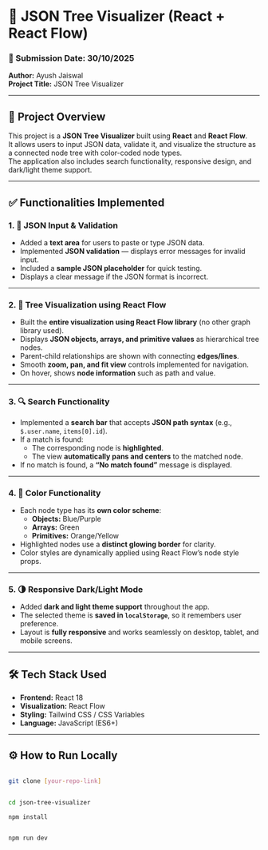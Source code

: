 # 🌳 JSON Tree Visualizer (React + React Flow)

### 📅 Submission Date: 30/10/2025  
**Author:** Ayush Jaiswal  
**Project Title:** JSON Tree Visualizer  

---

## 📝 Project Overview

This project is a **JSON Tree Visualizer** built using **React** and **React Flow**.  
It allows users to input JSON data, validate it, and visualize the structure as a connected node tree with color-coded node types.  
The application also includes search functionality, responsive design, and dark/light theme support.

---

## ✅ Functionalities Implemented

### 1. 🧩 JSON Input & Validation
- Added a **text area** for users to paste or type JSON data.  
- Implemented **JSON validation** — displays error messages for invalid input.  
- Included a **sample JSON placeholder** for quick testing.  
- Displays a clear message if the JSON format is incorrect.

---

### 2. 🌿 Tree Visualization using React Flow
- Built the **entire visualization using React Flow library** (no other graph library used).  
- Displays **JSON objects, arrays, and primitive values** as hierarchical tree nodes.  
- Parent-child relationships are shown with connecting **edges/lines**.  
- Smooth **zoom, pan, and fit view** controls implemented for navigation.  
- On hover, shows **node information** such as path and value.

---

### 3. 🔍 Search Functionality
- Implemented a **search bar** that accepts **JSON path syntax** (e.g., `$.user.name`, `items[0].id`).  
- If a match is found:
  - The corresponding node is **highlighted**.  
  - The view **automatically pans and centers** to the matched node.  
- If no match is found, a **“No match found”** message is displayed.  

---

### 4. 🎨 Color Functionality
- Each node type has its **own color scheme**:
  - **Objects:** Blue/Purple  
  - **Arrays:** Green  
  - **Primitives:** Orange/Yellow  
- Highlighted nodes use a **distinct glowing border** for clarity.  
- Color styles are dynamically applied using React Flow’s node style props.

---

### 5. 🌗 Responsive Dark/Light Mode
- Added **dark and light theme support** throughout the app.  
- The selected theme is **saved in `localStorage`**, so it remembers user preference.  
- Layout is **fully responsive** and works seamlessly on desktop, tablet, and mobile screens.  

---

## 🛠️ Tech Stack Used
- **Frontend:** React 18  
- **Visualization:** React Flow  
- **Styling:** Tailwind CSS / CSS Variables  
- **Language:** JavaScript (ES6+)  

---

## ⚙️ How to Run Locally

```bash

git clone [your-repo-link]


cd json-tree-visualizer

npm install


npm run dev
